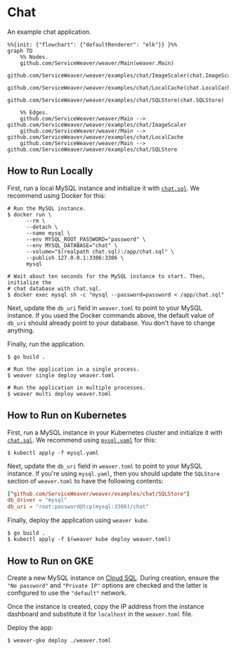 # Chat

An example chat application.

```mermaid
%%{init: {"flowchart": {"defaultRenderer": "elk"}} }%%
graph TD
    %% Nodes.
    github.com/ServiceWeaver/weaver/Main(weaver.Main)
    github.com/ServiceWeaver/weaver/examples/chat/ImageScaler(chat.ImageScaler)
    github.com/ServiceWeaver/weaver/examples/chat/LocalCache(chat.LocalCache)
    github.com/ServiceWeaver/weaver/examples/chat/SQLStore(chat.SQLStore)

    %% Edges.
    github.com/ServiceWeaver/weaver/Main --> github.com/ServiceWeaver/weaver/examples/chat/ImageScaler
    github.com/ServiceWeaver/weaver/Main --> github.com/ServiceWeaver/weaver/examples/chat/LocalCache
    github.com/ServiceWeaver/weaver/Main --> github.com/ServiceWeaver/weaver/examples/chat/SQLStore
```

## How to Run Locally

First, run a local MySQL instance and initialize it with [`chat.sql`](chat.sql).
We recommend using Docker for this:

```shell
# Run the MySQL instance.
$ docker run \
      --rm \
      --detach \
      --name mysql \
      --env MYSQL_ROOT_PASSWORD="password" \
      --env MYSQL_DATABASE="chat" \
      --volume="$(realpath chat.sql):/app/chat.sql" \
      --publish 127.0.0.1:3306:3306 \
      mysql

# Wait about ten seconds for the MySQL instance to start. Then, initialize the
# chat database with chat.sql.
$ docker exec mysql sh -c "mysql --password=password < /app/chat.sql"
```

Next, update the `db_uri` field in `weaver.toml` to point to your MySQL
instance. If you used the Docker commands above, the default value of `db_uri`
should already point to your database. You don't have to change anything.

Finally, run the application.

```shell
$ go build .

# Run the application in a single process.
$ weaver single deploy weaver.toml

# Run the application in multiple processes.
$ weaver multi deploy weaver.toml
```

## How to Run on Kubernetes

First, run a MySQL instance in your Kubernetes cluster and initialize it with
[`chat.sql`](chat.sql). We recommend using [`mysql.yaml`](mysql.yaml) for this:

```shell
$ kubectl apply -f mysql.yaml
```

Next, update the `db_uri` field in `weaver.toml` to point to your MySQL
instance. If you're using `mysql.yaml`, then you should update the `SQLStore`
section of `weaver.toml` to have the following contents:

```toml
["github.com/ServiceWeaver/weaver/examples/chat/SQLStore"]
db_driver = "mysql"
db_uri = "root:password@tcp(mysql:3306)/chat"
```

Finally, deploy the application using `weaver kube`.

```shell
$ go build .
$ kubectl apply -f $(weaver kube deploy weaver.toml)
```

## How to Run on GKE

Create a new MySQL instance on [Cloud SQL][cloud_sql]. During creation, ensure
the `"No password"` and `"Private IP"` options are checked and the latter is
configured to use the `"default"` network.

Once the instance is created, copy the IP address from the instance dashboard
and substitute it for `localhost` in the `weaver.toml` file.

Deploy the app:

```sh
$ weaver-gke deploy ./weaver.toml
```

[cloud_sql]: https://cloud.google.com/sql
